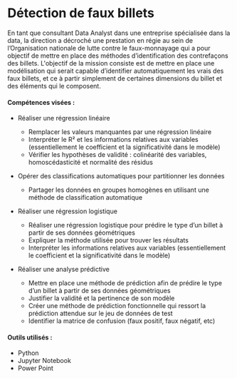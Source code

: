 # Détection de faux billets

En tant que consultant Data Analyst dans une entreprise spécialisée dans la data, la direction a décroché une prestation en régie au sein de l’Organisation nationale de lutte contre le faux-monnayage qui a pour objectif de mettre en place des méthodes d’identification des contrefaçons des billets.
L'objectif de la mission consiste est de mettre en place une modélisation qui serait capable d’identifier automatiquement les vrais des faux billets, et ce à partir simplement de certaines dimensions du billet et des éléments qui le composent.

#### Compétences visées :
- Réaliser une régression linéaire
  - Remplacer les valeurs manquantes par une régression linéaire
  - Interpréter le R² et les informations relatives aux variables (essentiellement le coefficient et la significativité dans le modèle)
  - Vérifier les hypothèses de validité : colinéarité des variables, homoscédasticité et normalité des résidus
  
- Opérer des classifications automatiques pour partitionner les données
  - Partager les données en groupes homogènes en utilisant une méthode de classification automatique
  
- Réaliser une régression logistique
  - Réaliser une régression logistique pour prédire le type d’un billet à partir de ses données géométriques
  - Expliquer la méthode utilisée pour trouver les résultats
  - Interpréter les informations relatives aux variables (essentiellement le coefficient et la significativité dans le modèle)

- Réaliser une analyse prédictive
  - Mettre en place une méthode de prédiction afin de prédire le type d’un billet à partir de ses données géométriques
  - Justifier la validité et la pertinence de son modèle
  - Créer une méthode de prédiction fonctionnelle qui ressort la prédiction attendue sur le jeu de données de test
  - Identifier la matrice de confusion (faux positif, faux négatif, etc) 



#### Outils utilisés :
- Python
- Jupyter Notebook
- Power Point
